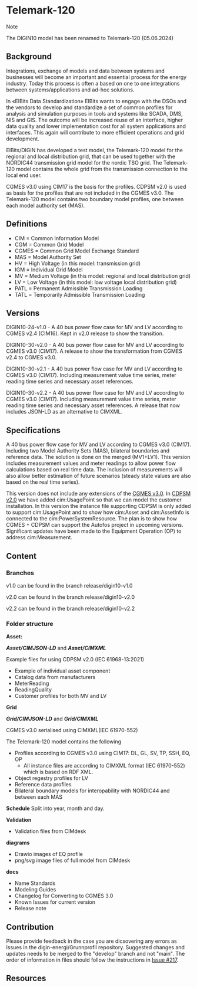 # Telemark-120
> [!NOTE]
> The DIGIN10 model has been renamed to Telemark-120 (05.06.2024)

## Background

Integrations, exchange of models and data between systems and businesses will become an important and essential process for the energy industry. Today this process is often a based on one to one integrations between systems/applications and ad-hoc solutions. 

In «ElBits Data Standardization» ElBits wants to engage with the DSOs and the vendors to develop and standardize a set of common profiles for analysis and simulation purposes in tools and systems like SCADA, DMS, NIS and GIS. The outcome will be increased reuse of an interface, higher data quality and lower implementation cost for all system applications and interfaces. This again will contribute to more efficient operations and grid development. 

ElBits/DIGIN has developed a test model, the Telemark-120 model for the regional and local distribution grid, that can be used together with the NORDIC44 transmission grid model for the nordic TSO grid. The Telemark-120 model contains the whole grid from the transmission connection to the local end user.

 CGMES v3.0 using CIM17 is the basis for the profiles. CDPSM v2.0 is used as basis for the profiles that are not included in the CGMES v3.0. The Telemark-120 model contains two boundary model profiles, one between each model authority set (MAS). 

## Definitions

- CIM = Common Information Model
- CGM = Common Grid Model
- CGMES = Common Grid Model Exchange Standard
- MAS = Model Authority Set
- HV = High Voltage (in this model: transmission grid)
- IGM = Individual Grid Model
- MV = Medium Voltage (in this model: regional and local distribution grid)
- LV = Low Voltage (in this model: low voltage local distribution grid)
- PATL = Permanent Admissible Transmission Loading
- TATL = Temporarily Admissible Transmission Loading

## Versions

DIGIN10-24-v1.0 - A 40 bus power flow case for MV and LV according to CGMES v2.4 (CIM16). Kept in v2.0 release to show the transition. 

DIGIN10-30-v2.0 - A 40 bus power flow case for MV and LV according to CGMES v3.0 (CIM17). A release to show the transformation from CGMES v2.4 to CGMES v3.0.

DIGIN10-30-v2.1 -  A 40 bus power flow case for MV and LV according to CGMES v3.0 (CIM17). Including measurement value time series, meter reading time series and necessary asset references.

DIGIN10-30-v2.2 - A 40 bus power flow case for MV and LV according to CGMES v3.0 (CIM17). Including measurement value time series, meter reading time series and necessary asset references. A release that now includes JSON-LD as an alternative to CIMXML.

## Specifications

 A 40 bus power flow case for MV and LV according to CGMES v3.0 (CIM17). Including two Model Authority Sets (MAS), bilateral boundaries and reference data. The solution is done on the merged (MV1+LV1). This version includes measurement values and meter readings to allow power flow calculations based on real time data. The inclusion of measurements will also allow better estimation of future scenarios (steady state values are also based on the real time series).

This version does not include any extensions of the [CGMES v3.0](Telemark-120\docs\StandardReferences.adoc). In [CDPSM v2.0](Telemark-120\docs\StandardReferences.adoc) we have added cim:UsagePoint so that we can model the customer installation. In this version the instance file supporting CDPSM is only added to support cim:UsagePoint and to show how cim:Asset and cim:AssetInfo is connected to the cim:PowerSystemResource. The plan is to show how CGMES + CDPSM can support the Autofos project in upcoming versions. Significant updates have been made to the Equipment Operation (OP) to address cim:Measurement.


## Content

### Branches

v1.0 can be found in the branch release/digin10-v1.0

v2.0 can be found in the branch release/digin10-v2.0

v2.2 can be found in the branch release/digin10-v2.2

### Folder structure

**Asset:**

***Asset/CIMJSON-LD*** and ***Asset/CIMXML***

Example files for using CDPSM v2.0 (IEC 61968-13:2021)
  
- Example of individual asset component
- Catalog data from manufacturers
- MeterReading
- ReadingQuality
- Customer profiles for both MV and LV

**Grid**

***Grid/CIMJSON-LD*** and ***Grid/CIMXML***

CGMES v3.0 serialised using CIMXML(IEC 61970-552)

The Telemark-120 model contains the following

- Profiles according to CGMES v3.0 using CIM17: DL, GL, SV, TP, SSH, EQ, OP
  - All instance files are according to CIMXML format (IEC 61970-552) which is based on RDF XML.
- Object regestry profiles for LV
- Reference data profiles
- Bilateral boundary models for interopability with NORDIC44 and between each MAS

**Schedule**
Split into year, month and day.

**Validation**

- Validation files from CIMdesk

**diagrams**

- Drawio images of EQ profile
- png/svg image files of full model from CIMdesk

**docs**

- Name Standards
- Modeling Guides
- Changelog for Converting to CGMES 3.0
- Known Issues for current version
- Release note

## Contribution

Please provide feedback in the case you are dicsovering any errors as Issues in the digin-energi/Grunnprofil repository. Suggested changes and updates needs to be merged to the "develop" branch and not "main". The order of information in files should follow the instructions in [Issue #217](https://github.com/digin-energi/Grunnprofil/issues/217).

## Resources
